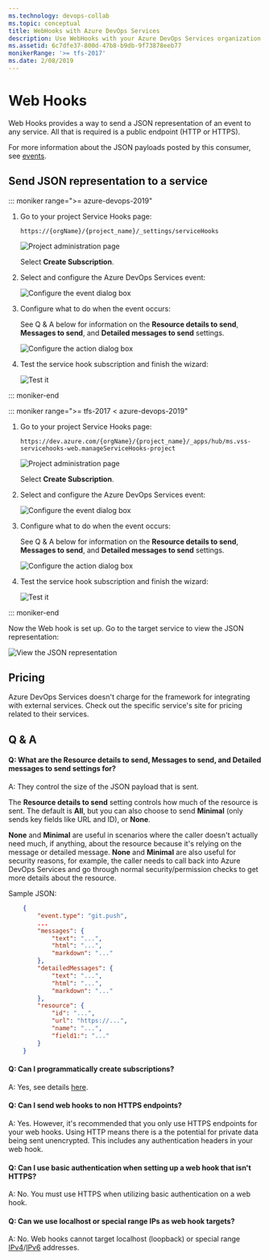 ```yaml
---
ms.technology: devops-collab
ms.topic: conceptual
title: WebHooks with Azure DevOps Services
description: Use WebHooks with your Azure DevOps Services organization
ms.assetid: 6c7dfe37-800d-47b8-b9db-9f73878eeb77
monikerRange: '>= tfs-2017'
ms.date: 2/08/2019
---
```


# Web Hooks

Web Hooks provides a way to send a JSON representation of an event to any service. All that is required is a public endpoint (HTTP or HTTPS).

For more information about the JSON payloads posted by this consumer, see [events](../events.md).

## Send JSON representation to a service

::: moniker range=">= azure-devops-2019"

1.  Go to your project Service Hooks page:

    `https://{orgName}/{project_name}/_settings/serviceHooks`

    ![Project administration page](./media/add-devops-service-hook.png)

    Select **Create Subscription**.

1.  Select and configure the Azure DevOps Services event:

    ![Configure the event dialog box](./media/webhooks/configure-event.png)

1.  Configure what to do when the event occurs:

    See Q & A below for information on the **Resource details to send**, **Messages to send**, and **Detailed messages to send** settings.

    ![Configure the action dialog box](./media/webhooks/configure-action.png)

1.  Test the service hook subscription and finish the wizard:

    ![Test it](./media/webhooks/test.png)

::: moniker-end

::: moniker range=">= tfs-2017 < azure-devops-2019"

1.  Go to your project Service Hooks page:

    `https://dev.azure.com/{orgName}/{project_name}/_apps/hub/ms.vss-servicehooks-web.manageServiceHooks-project`

    ![Project administration page](./media/add-service-hook.png)

    Select **Create Subscription**.

1.  Select and configure the Azure DevOps Services event:

    ![Configure the event dialog box](./media/webhooks/configure-event.png)

1.  Configure what to do when the event occurs:

    See Q & A below for information on the **Resource details to send**, **Messages to send**, and **Detailed messages to send** settings.

    ![Configure the action dialog box](./media/webhooks/configure-action.png)

1.  Test the service hook subscription and finish the wizard:

    ![Test it](./media/webhooks/test.png)

::: moniker-end

Now the Web hook is set up. Go to the target service to view the JSON representation:

![View the JSON representation](./media/webhooks/request-bin.png)

## Pricing

Azure DevOps Services doesn't charge for the framework for integrating with external services. Check out the specific service's site
for pricing related to their services.

## Q & A

<!-- BEGINSECTION class="m-qanda" -->

#### Q: What are the Resource details to send, Messages to send, and Detailed messages to send settings for?

A: They control the size of the JSON payload that is sent.

The **Resource details to send** setting controls how much of the resource is sent.
The default is **All**, but you can also choose to send **Minimal** (only sends key fields like URL and ID), or **None**.

**None** and **Minimal** are useful in scenarios where the caller doesn't actually need much,
if anything, about the resource because it's relying on the message or detailed message.
**None** and **Minimal** are also useful for security reasons, for example,
the caller needs to call back into Azure DevOps Services and go through normal security/permission checks to get more details about the resource.

Sample JSON:

```json
	{
	    "event.type": "git.push",
	    ...
	    "messages": {
	        "text": "...",
	        "html": "...",
	        "markdown": "..."
	    },
	    "detailedMessages": {
	        "text": "...",
	        "html": "...",
	        "markdown": "..."
	    },
	    "resource": {
	        "id": "...",
	        "url": "https://...",
	        "name": "...",
	        "field1:": "..."
	    }
	}
```

#### Q: Can I programmatically create subscriptions?

A: Yes, see details [here](../create-subscription.md).

#### Q: Can I send web hooks to non HTTPS endpoints?

A: Yes. However, it's recommended that you only use HTTPS endpoints for your web hooks. Using HTTP means there is a the potential for private data being sent unencrypted. This includes any authentication headers in your web hook.

#### Q: Can I use basic authentication when setting up a web hook that isn't HTTPS?

A: No. You must use HTTPS when utilizing basic authentication on a web hook.

#### Q: Can we use localhost or special range IPs as web hook targets?

A: No. Web hooks cannot target localhost (loopback) or special range [IPv4](https://www.iana.org/assignments/iana-ipv4-special-registry/iana-ipv4-special-registry.xhtml)/[IPv6](https://www.iana.org/assignments/iana-ipv6-special-registry/iana-ipv6-special-registry.xhtml) addresses.

<!-- ENDSECTION -->
